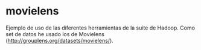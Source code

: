 movielens
=========

Ejemplo de uso de las diferentes herramientas de la suite de Hadoop. Como set de datos he usado los de Movielens (http://grouplens.org/datasets/movielens/).
